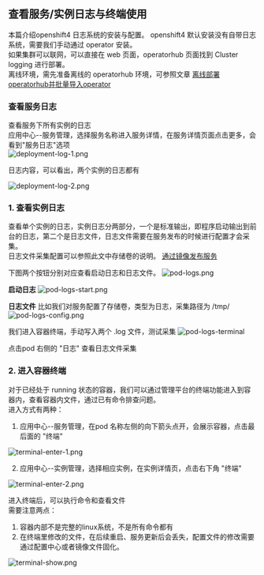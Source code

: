 ## 查看服务/实例日志与终端使用

本篇介绍openshift4 日志系统的安装与配置。 openshift4 默认安装没有自带日志系统，需要我们手动通过 operator 安装。  
如果集群可以联网，可以直接在 web 页面，operatorhub 页面找到 Cluster logging 进行部署。  
离线环境，需先准备离线的 operatorhub 环境，可参照文章 [离线部署operatorhub并批量导入operator](./operatorhub)



### 查看服务日志
查看服务下所有实例的日志  
应用中心--服务管理，选择服务名称进入服务详情，在服务详情页面点击更多，会看到"服务日志"选项  
![deployment-log-1.png](../images/application/deployment-log-1.png)

日志内容，可以看出，两个实例的日志都有

![deployment-log-2.png](../images/application/deployment-log-2.png)

### 1. 查看实例日志
查看单个实例的日志，实例日志分两部分，一个是标准输出，即程序启动输出到前台的日志，第二个是日志文件，日志文件需要在服务发布的时候进行配置才会采集。  
日志文件采集配置可以参照此文中存储卷的说明。 [通过镜像发布服务](../application/deploy-from-image.md)

下图两个按钮分别对应查看启动日志和日志文件。 
![pod-logs.png](../images/application/pod-logs.png)

**启动日志**
![pod-logs-start.png](../images/application/pod-logs-start.png)

**日志文件**
比如我们对服务配置了存储卷，类型为日志，采集路径为 /tmp/
![pod-logs-config.png](../images/application/pod-logs-config.png)

我们进入容器终端，手动写入两个 .log 文件，测试采集
![pod-logs-terminal](../images/application/pod-logs-terminal.png)

点击pod 右侧的 "日志" 查看日志文件采集



### 2. 进入容器终端
对于已经处于 running 状态的容器，我们可以通过管理平台的终端功能进入到容器内，查看容器内文件，通过已有命令排查问题。  
进入方式有两种：  
1. 应用中心--服务管理，在pod 名称左侧的向下箭头点开，会展示容器，点击最后面的 "终端"

![terminal-enter-1.png](../images/application/terminal-enter-1.png)

2. 应用中心--实例管理，选择相应实例，在实例详情页，点击右下角 "终端"

![terminal-enter-2.png](../images/application/terminal-enter-2.png)

进入终端后，可以执行命令和查看文件  
需要注意两点：  
1. 容器内部不是完整的linux系统，不是所有命令都有
2. 在终端里修改的文件，在后续重启、服务更新后会丢失，配置文件的修改需要通过配置中心或者镜像文件固化。

![terminal-show.png](../images/application/terminal-show.png)
